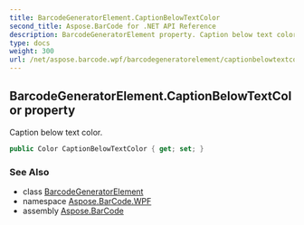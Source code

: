 ```yaml
---
title: BarcodeGeneratorElement.CaptionBelowTextColor
second_title: Aspose.BarCode for .NET API Reference
description: BarcodeGeneratorElement property. Caption below text color
type: docs
weight: 300
url: /net/aspose.barcode.wpf/barcodegeneratorelement/captionbelowtextcolor/
---
```

## BarcodeGeneratorElement.CaptionBelowTextColor property

Caption below text color.

```csharp
public Color CaptionBelowTextColor { get; set; }
```

### See Also

* class [BarcodeGeneratorElement](../)
* namespace [Aspose.BarCode.WPF](../../barcodegeneratorelement/)
* assembly [Aspose.BarCode](../../../)


